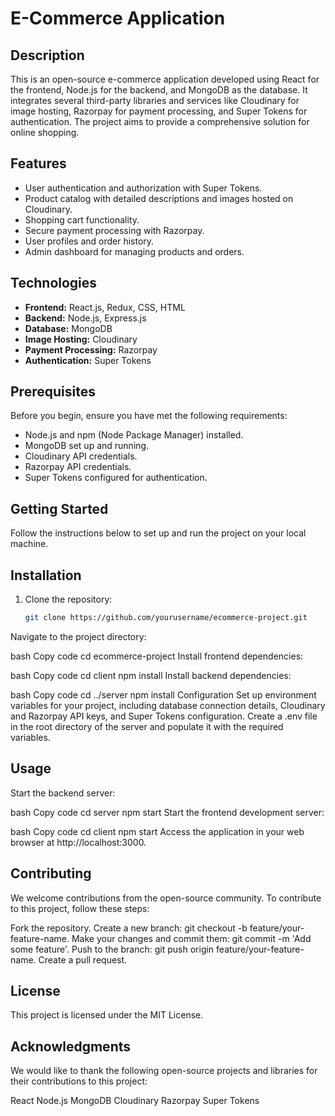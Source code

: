 # E-Commerce Application

## Description

This is an open-source e-commerce application developed using React for the frontend, Node.js for the backend, and MongoDB as the database. It integrates several third-party libraries and services like Cloudinary for image hosting, Razorpay for payment processing, and Super Tokens for authentication. The project aims to provide a comprehensive solution for online shopping.

## Features

- User authentication and authorization with Super Tokens.
- Product catalog with detailed descriptions and images hosted on Cloudinary.
- Shopping cart functionality.
- Secure payment processing with Razorpay.
- User profiles and order history.
- Admin dashboard for managing products and orders.

## Technologies

- **Frontend:** React.js, Redux, CSS, HTML
- **Backend:** Node.js, Express.js
- **Database:** MongoDB
- **Image Hosting:** Cloudinary
- **Payment Processing:** Razorpay
- **Authentication:** Super Tokens

## Prerequisites

Before you begin, ensure you have met the following requirements:

- Node.js and npm (Node Package Manager) installed.
- MongoDB set up and running.
- Cloudinary API credentials.
- Razorpay API credentials.
- Super Tokens configured for authentication.

## Getting Started

Follow the instructions below to set up and run the project on your local machine.

## Installation

1. Clone the repository:

   ```bash
   git clone https://github.com/yourusername/ecommerce-project.git
 Navigate to the project directory:

bash
Copy code
cd ecommerce-project
 Install frontend dependencies:

bash
Copy code
cd client
npm install
 Install backend dependencies:

bash
Copy code
cd ../server
npm install
Configuration
Set up environment variables for your project, including database connection details, Cloudinary and Razorpay API keys, and Super Tokens configuration. Create a .env file in the root directory of the server and populate it with the required variables.

## Usage
Start the backend server:

bash
Copy code
cd server
npm start
Start the frontend development server:

bash
Copy code
cd client
npm start
Access the application in your web browser at http://localhost:3000.

## Contributing
We welcome contributions from the open-source community. To contribute to this project, follow these steps:

Fork the repository.
Create a new branch: git checkout -b feature/your-feature-name.
Make your changes and commit them: git commit -m 'Add some feature'.
Push to the branch: git push origin feature/your-feature-name.
Create a pull request.
## License
This project is licensed under the MIT License.

## Acknowledgments
We would like to thank the following open-source projects and libraries for their contributions to this project:

React
Node.js
MongoDB
Cloudinary
Razorpay
Super Tokens
